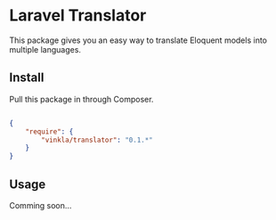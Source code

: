 Laravel Translator
==================

This package gives you an easy way to translate Eloquent models into multiple languages.

## Install

Pull this package in through Composer.

```json

{
    "require": {
        "vinkla/translator": "0.1.*"
    }
}

```

## Usage

Comming soon…

